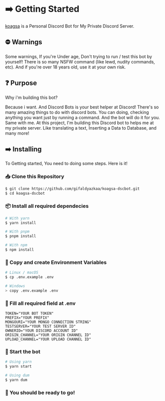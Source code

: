 # ➡️ Getting Started

[koagsa](/) is a Personal Discord Bot for My Private Discord Server.

## ⛔ Warnings

Some warnings, If you're Under age, Don't trying to run / test this bot by yourself! There is so many NSFW command (like lewd, nudity commands, etc). And if you're over 18 years old, use it at your own risk.

## ❓ Purpose

Why i'm building this bot?

Because i want. And Discord Bots is your best helper at Discord! There's so many amazing things to do with discord bots. You can doing, checking anything you want just by running a command. And the bot will do it for you. Same with me. At this project, I'm building this Discord bot to helps me at my private server. Like translating a text, Inserting a Data to Database, and many more!

## ➡️ Installing

To Getting started, You need to doing some steps. Here is it!

### 📥 Clone this Repository

```sh
$ git clone https://github.com/gifaldyazkaa/koagsa-dscbot.git
$ cd koagsa-dscbot
```

### 📦 Install all required dependecies

```sh
# With yarn
$ yarn install

# With pnpm
$ pnpm install

# With npm
$ npm install
```

### 📄 Copy and create Environment Variables

```sh
# Linux / macOS
$ cp .env.example .env

# Windows
> copy .env.example .env
```

### 📝 Fill all required field at .env

```
TOKEN="YOUR BOT TOKEN"
PREFIX="YOUR PREFIX"
MONGOURI="YOUR MONGO CONNECTION STRING"
TESTSERVER="YOUR TEST SERVER ID"
OWNERID="YOUR DISCORD ACCOUNT ID"
ORIGIN_CHANNEL="YOUR ORIGIN CHANNEL ID"
UPLOAD_CHANNEL="YOUR UPLOAD CHANNEL ID"
```

### 🏃 Start the bot

```bash
# Using yarn
$ yarn start

# Using dum
$ yarn dum
```

### 🎉 You should be ready to go!
